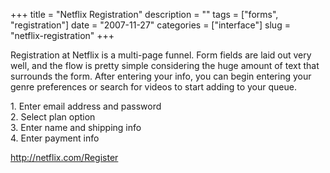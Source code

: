 +++
title = "Netflix Registration"
description = ""
tags = ["forms", "registration"]
date = "2007-11-27"
categories = ["interface"]
slug = "netflix-registration"
+++


<p>Registration at Netflix is a multi-page funnel. Form fields are laid out very well, and the flow is pretty simple considering the huge amount of text that surrounds the form. After entering your info, you can begin entering your genre preferences or search for videos to start adding to your queue. </p>
<div id="screens-full" class="clear"><div class="caption">1. Enter email address and password</div><div class="fullimg clear"><a href="/media/interface/netflix-registration-1.png" class="group" rel="group" title="1. Enter email address and password"><img src="/media/interface/netflix-registration-1.png" alt="" class="img-responsive"></a></div></div><div id="screens-full" class="clear"><div class="caption">2. Select plan option</div><div class="fullimg clear"><a href="/media/interface/netflix-registration-2.png" class="group" rel="group" title="2. Select plan option"><img src="/media/interface/netflix-registration-2.png" alt="" class="img-responsive"></a></div></div><div id="screens-full" class="clear"><div class="caption">3. Enter name and shipping info</div><div class="fullimg clear"><a href="/media/interface/netflix-registration-3.png" class="group" rel="group" title="3. Enter name and shipping info"><img src="/media/interface/netflix-registration-3.png" alt="" class="img-responsive"></a></div></div><div id="screens-full" class="clear"><div class="caption">4. Enter payment info</div><div class="fullimg clear"><a href="/media/interface/netflix-registration-4.png" class="group" rel="group" title="4. Enter payment info"><img src="/media/interface/netflix-registration-4.png" alt="" class="img-responsive"></a></div></div>        
<p><a href="http://netflix.com/Register">http://netflix.com/Register</a></p>

